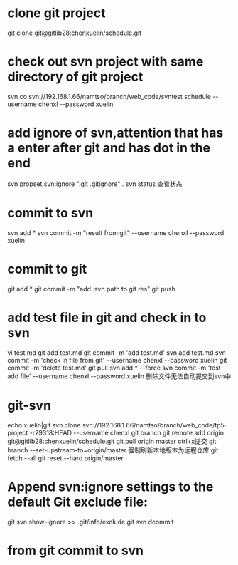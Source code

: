 # clone git project
   git clone git@gitlib28:chenxuelin/schedule.git
# check out svn project with same directory of git project
   svn co svn://192.168.1.66/namtso/branch/web_code/svntest schedule --username chenxl --password xuelin
# add ignore of svn,attention that has a enter after git and has dot in the end
   svn propset svn:ignore ".git
   .gitignore" .
   svn status 查看状态
# commit to svn 
  svn add *
  svn commit -m "result from git"  --username chenxl --password xuelin
# commit to git
   git add * 
   git commit -m "add .svn path to git res"
   git push
# add test file in git and check in to svn
   vi test.md
   git add test.md
   git commit -m 'add test.md'
   svn add test.md 
   svn commit -m 'check in file from git'  --username chenxl --password xuelin
   git commit -m 'delete test.md'
   git pull
   svn add * --force
   svn commit -m 'test add file' --username chenxl --password xuelin
   删除文件无法自动提交到svn中
   
# git-svn
   echo xuelin|git svn clone svn://192.168.1.66/namtso/branch/web_code/tp5-project -r29318:HEAD --username chenxl
   git branch
   git remote add origin git@gitlib28:chenxuelin/schedule.git
   git pull origin master ctrl+x提交
   git branch --set-upstream-to=origin/master
   强制刷新本地版本为远程仓库
   git fetch --all
   git reset --hard origin/master 
   # Append svn:ignore settings to the default Git exclude file:
   git svn show-ignore >> .git/info/exclude
   git svn dcommit
   
# from git commit to svn
  